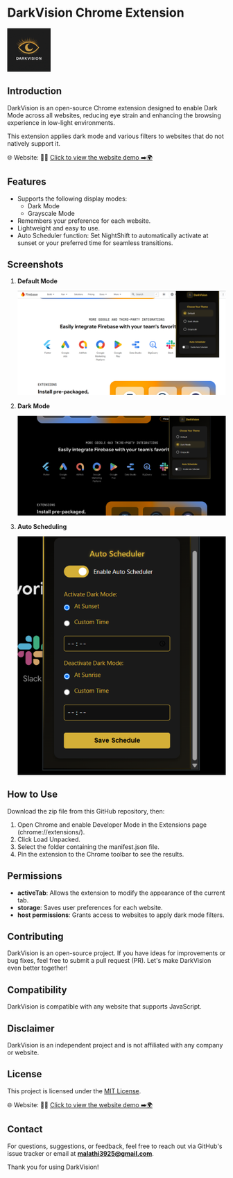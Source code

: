 # DarkVision Chrome Extension

<img src="extension/icons/icon-128.png" alt="DarkVision Logo" width="100px" height="auto"/>

## Introduction

DarkVision is an open-source Chrome extension designed to enable Dark Mode across all websites, reducing eye strain and enhancing the browsing experience in low-light environments.

This extension applies dark mode and various filters to websites that do not natively support it.

🌐 Website: 🔗✨ [Click to view the website demo ➡️🌍](https://dark-vision-website.vercel.app/)

## Features

- Supports the following display modes:
  - Dark Mode
  - Grayscale Mode
- Remembers your preference for each website.
- Lightweight and easy to use.
- Auto Scheduler function: Set NightShift to automatically activate at sunset or your preferred time for seamless transitions.

## Screenshots

1. **Default Mode**

   ![Default Mode](screenshots/image1.png)

3. **Dark Mode**
 
   ![Dark Mode](screenshots/image2.png)

5. **Auto Scheduling**
 
   ![Auto Scheduling](screenshots/image3.png)

## How to Use

Download the zip file from this GitHub repository, then:

1. Open Chrome and enable Developer Mode in the Extensions page (chrome://extensions/).
2. Click Load Unpacked.
3. Select the folder containing the manifest.json file.
4. Pin the extension to the Chrome toolbar to see the results.

## Permissions

- **activeTab**: Allows the extension to modify the appearance of the current tab.
- **storage**: Saves user preferences for each website.
- **host permissions**: Grants access to websites to apply dark mode filters.

## Contributing

DarkVision is an open-source project. If you have ideas for improvements or bug fixes, feel free to submit a pull request (PR). Let's make DarkVision even better together!

## Compatibility

DarkVision is compatible with any website that supports JavaScript.

## Disclaimer

DarkVision is an independent project and is not affiliated with any company or website.

## License

This project is licensed under the [MIT License](LICENSE).

🌐 Website: 🔗✨ [Click to view the website demo ➡️🌍](https://dark-vision-website.vercel.app/)

## Contact

For questions, suggestions, or feedback, feel free to reach out via GitHub's issue tracker or email at **malathi3925@gmail.com**.

Thank you for using DarkVision!
